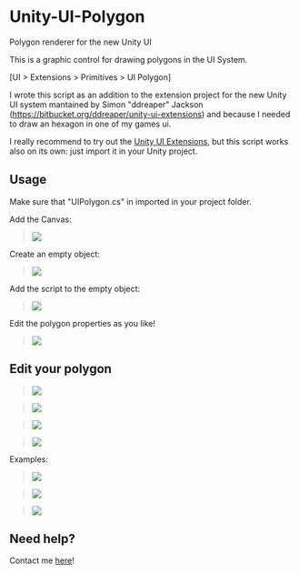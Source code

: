 # Unity-UI-Polygon
Polygon renderer for the new Unity UI

This is a graphic control for drawing polygons in the UI System.

[UI > Extensions > Primitives > UI Polygon]

I wrote this script as an addition to the extension project for the new Unity UI system mantained by Simon "ddreaper" Jackson (https://bitbucket.org/ddreaper/unity-ui-extensions) and because I needed to draw an hexagon in one of my games ui.

I really recommend to try out the [Unity UI Extensions](https://bitbucket.org/ddreaper/unity-ui-extensions), but this script works also on its own: just import it in your Unity project.

## Usage

Make sure that "UIPolygon.cs" in imported in your project folder.

Add the Canvas:

> ![](http://em.qbdp.me/unity/uipolygon/tut_00_addCanvas.png)

Create an empty object:

> ![](http://em.qbdp.me/unity/uipolygon/tut_01_createEmpty.png)

Add the script to the empty object:

> ![](http://em.qbdp.me/unity/uipolygon/tut_02_addUIPoly.png)

Edit the polygon properties as you like!

> ![](http://em.qbdp.me/unity/uipolygon/tut_03_edit.png)


## Edit your polygon

> ![](http://em.qbdp.me/unity/uipolygon/sides.gif)

> ![](http://em.qbdp.me/unity/uipolygon/deformation.gif)

> ![](http://em.qbdp.me/unity/uipolygon/rothikness.gif)

> ![](http://em.qbdp.me/unity/uipolygon/rotation.gif)

Examples:

> ![](http://em.qbdp.me/unity/uipolygon/shapes.png)

> ![](http://em.qbdp.me/unity/uipolygon/screen0.png)

> ![](http://em.qbdp.me/unity/uipolygon/screen1.png)

## Need help?
Contact me [here](http://ciaccodavi.de/about)!
